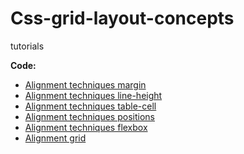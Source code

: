 # Css-grid-layout-concepts
tutorials

**Code:**
* [Alignment techniques margin](https://codepen.io/george_code_pen/pen/VwmVJLM)
* [Alignment techniques line-height](https://codepen.io/george_code_pen/pen/XWNyveq)
* [Alignment techniques table-cell](https://codepen.io/george_code_pen/pen/gOLZOMj)
* [Alignment techniques positions](https://codepen.io/george_code_pen/pen/WNoLNZV)
* [Alignment techniques flexbox](https://codepen.io/george_code_pen/pen/GRNPpWB)
* [Alignment grid](https://codepen.io/george_code_pen/pen/WNoLJEx)
